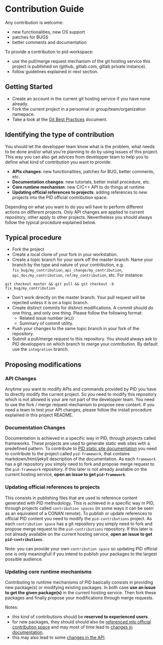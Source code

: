 # Contribution Guide

Any contribution is welcome:

- new functionalities, new OS support
- patches for BUGS
- better comments and documentation

To provide a contribution to pid-workspace:

+ use the pull/merge request mechanism of the git hosting service this project is published on (github, gitlab.com, gitlab private instance).
+ follow guidelines explained in next section.

## Getting Started

+ Create an account in the current git hosting service if you have none already.
+ Fork the current project in a personnal or group/team/organization namepace.
+ Take a look at the [Git Best Practices](http://sethrobertson.github.com/GitBestPractices/) document.


## Identifying the type of contribution

You should let the developper team know what is the problem, what needs to be done and/or what you're planning to do by using issues of this project. This way you can also get advices from developper team to help you to define what kind of contribution you want to provide:

+ **APIs changes**: new functionalities, patches for BUG, better comments, etc.
+ **Documentation changes**: new tutorials, better install procedure, etc.
+ **Core runtime mechanism**: new C/C++ API to do things at runtime
+ **Updating official references to projects**: adding references to new projects into the PID official contribution space.

Depending on what you want to do you will have to perform different actions on different projects. Only API changes are applied to current repository, other apply to other projects. Nevertheless you should always follow the typical procedure explained below.

## Typical procedure

+ Fork the project
+ Create a local clone of your fork in your workstation.
+ Create a topic branch for your work off the master branch. Name your branch by the type and nature of your contribution, e.g.  `fix_bug/my_contribution`, `api_change/my_contribution`, `api_doc/my_contribution`, `ref/my_contribution`, etc. For instance:

```
git checkout master && git pull && git checkout -b fix_bug/my_contribution
```
+ Don't work directly on the master branch. Your pull request will be rejected unless it is on a topic branch.
+ Create distinct commits for distinct modifications. A commit should do one thing, and only one thing. Please follow the following format:
  - Related issue number (`#12`)
  - Summary of commit utility.
+ Push your changes to the same topic branch in your fork of the repository.
+ Submit a pull/merge request to this repository. You should always ask to PID developpers on which branch to merge your contribution. By default use the `integration` branch.

## Proposing modifications

### API Changes

Anytime you want to modify APIs and commands provided by PID you have to directly modify the current project.
So you need to modify this repository which is not allowed is your are not part of the developper team. You need to use the fork / merge request mechanism to propose new content. If you need a team to test your API changes, please follow the install procedure explained in this project README.  

### Documentation Changes

Documentation is achieved in a specific way in PID, through projects called frameworks. These projects are used to generate static web sites with a predefined pattern.
To contribute to [PID static site documentation](http://pid.lirmm.net/pid-framework/index.html) you need to contribute to the project called `pid-framework`, that contains markdown/html/jekyll description of the documentation. As each `framework` has a git repository you simply need to fork and propose merge request to the `pid-framework` repository. If this later is not already available on the current hosting service, **open an issue to get `pid-framework`**.

### Updating official references to projects

This consists in publishing files that are used to reference content generated with PID methodology. This is achieved in a specific way in PID, through projects called `contribution spaces` (in some ways it can be seen as an equivalent of a CONAN remote). To publish or update references to official PID content you need to modify the `pid-contributions` project. As each `contribution space` has a git repository you simply need to fork and propose merge request to the `pid-contributions` repository.  If this later is not already available on the current hosting service, **open an issue to get `pid-contributions`**.

Note: you can provide your own `contribution space` so updating PID official one is only meaningfull if you intend to publish your packages to the largest possible audience.

### Updating core runtime mechanisms

Contributing to runtime mechanisms of PID basically consists in providing new package(s) or modifying existing packages. In both case **use an issue to get the given package(s)** in the current hosting service. Then fork these packages and finally propose your modifications through merge requests.

Notes:

+ this kind of contributions should be **reserved to experienced users**.
+ for new packages, they should should also be [referenced into official contribution space](#updating-official-references-to-projects) and may most of time lead to [changes in documentation](#documentation-changes).
+ this may also lead to some [changes in the API](#api-changes).
